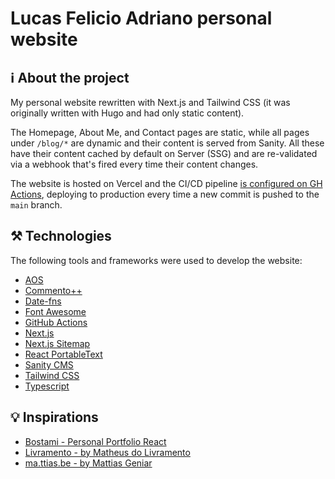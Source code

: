 # Lucas Felicio Adriano personal website

## ℹ️ About the project

My personal website rewritten with Next.js and Tailwind CSS (it was originally written with Hugo and had only static content).

The Homepage, About Me, and Contact pages are static, while all pages under `/blog/*` are dynamic and their content is served from Sanity. All these have their content cached by default on Server (SSG) and are re-validated via a webhook that's fired every time their content changes.

The website is hosted on Vercel and the CI/CD pipeline [is configured on GH Actions](https://github.com/lucasadrianof/personal-blog-nextjs/blob/master/.github/workflows/prod-deployment.yml), deploying to production every time a new commit is pushed to the `main` branch.

## ⚒️ Technologies

The following tools and frameworks were used to develop the website:

- [AOS](https://github.com/michalsnik/aos)
- [Commento++](https://github.com/souramoo/commentoplusplus)
- [Date-fns](https://www.npmjs.com/package/date-fns)
- [Font Awesome](https://fontawesome.com/)
- [GitHub Actions](https://github.com/features/actions)
- [Next.js](https://nextjs.org/)
- [Next.js Sitemap](https://github.com/iamvishnusankar/next-sitemap)
- [React PortableText](https://github.com/portabletext/react-portabletext)
- [Sanity CMS](https://www.sanity.io/)
- [Tailwind CSS](https://tailwindcss.com/)
- [Typescript](https://www.typescriptlang.org/)

## 💡 Inspirations

- [Bostami - Personal Portfolio React](https://themeforest.net/item/bostami-tailwind-css-personal-portfolio-react-template/38598542)
- [Livramento - by Matheus do Livramento](https://github.com/livramatheus/livramento)
- [ma.ttias.be - by Mattias Geniar](https://ma.ttias.be/blog)
